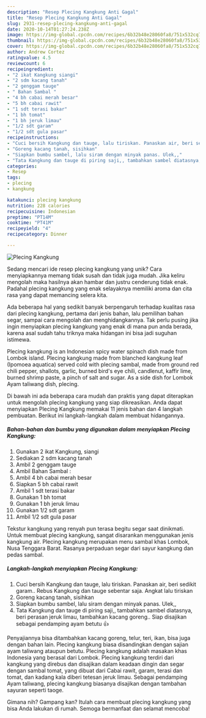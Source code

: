 ```yaml
---
description: "Resep Plecing Kangkung Anti Gagal"
title: "Resep Plecing Kangkung Anti Gagal"
slug: 2931-resep-plecing-kangkung-anti-gagal
date: 2020-10-14T01:27:24.238Z
image: https://img-global.cpcdn.com/recipes/6b32b48e28060fa8/751x532cq70/plecing-kangkung-foto-resep-utama.jpg
thumbnail: https://img-global.cpcdn.com/recipes/6b32b48e28060fa8/751x532cq70/plecing-kangkung-foto-resep-utama.jpg
cover: https://img-global.cpcdn.com/recipes/6b32b48e28060fa8/751x532cq70/plecing-kangkung-foto-resep-utama.jpg
author: Andrew Cortez
ratingvalue: 4.5
reviewcount: 6
recipeingredient:
- "2 ikat Kangkung siangi"
- "2 sdm kacang tanah"
- "2 genggam tauge"
- " Bahan Sambal "
- "4 bh cabai merah besar"
- "5 bh cabai rawit"
- "1 sdt terasi bakar"
- "1 bh tomat"
- "1 bh jeruk limau"
- "1/2 sdt garam"
- "1/2 sdt gula pasar"
recipeinstructions:
- "Cuci bersih Kangkung dan tauge, lalu tiriskan. Panaskan air, beri sedikit garam.. Rebus Kangkung dan tauge sebentar saja. Angkat lalu tiriskan"
- "Goreng kacang tanah, sisihkan"
- "Siapkan bumbu sambel, lalu siram dengan minyak panas. Ulek,,"
- "Tata Kangkung dan tauge di piring saji,, tambahkan sambel diatasnya, beri perasan jeruk limau, tambahkan kacang goreng.. Siap disajikan sebagai pendamping ayam betutu 👍"
categories:
- Resep
tags:
- plecing
- kangkung

katakunci: plecing kangkung 
nutrition: 228 calories
recipecuisine: Indonesian
preptime: "PT14M"
cooktime: "PT41M"
recipeyield: "4"
recipecategory: Dinner

---
```



![Plecing Kangkung](https://img-global.cpcdn.com/recipes/6b32b48e28060fa8/751x532cq70/plecing-kangkung-foto-resep-utama.jpg)

Sedang mencari ide resep plecing kangkung yang unik? Cara menyiapkannya memang tidak susah dan tidak juga mudah. Jika keliru mengolah maka hasilnya akan hambar dan justru cenderung tidak enak. Padahal plecing kangkung yang enak selayaknya memiliki aroma dan cita rasa yang dapat memancing selera kita.

Ada beberapa hal yang sedikit banyak berpengaruh terhadap kualitas rasa dari plecing kangkung, pertama dari jenis bahan, lalu pemilihan bahan segar, sampai cara mengolah dan menghidangkannya. Tak perlu pusing jika ingin menyiapkan plecing kangkung yang enak di mana pun anda berada, karena asal sudah tahu triknya maka hidangan ini bisa jadi suguhan istimewa.

Plecing kangkung is an Indonesian spicy water spinach dish made from Lombok island. Plecing kangkung made from blanched kangkung leaf (Ipomoea aquatica) served cold with plecing sambal, made from ground red chili pepper, shallots, garlic, burned bird&#39;s eye chili, candlenut, kaffir lime, burned shrimp paste, a pinch of salt and sugar. As a side dish for Lombok Ayam taliwang dish, plecing.


Di bawah ini ada beberapa cara mudah dan praktis yang dapat diterapkan untuk mengolah plecing kangkung yang siap dikreasikan. Anda dapat menyiapkan Plecing Kangkung memakai 11 jenis bahan dan 4 langkah pembuatan. Berikut ini langkah-langkah dalam membuat hidangannya.

<!--inarticleads1-->

##### Bahan-bahan dan bumbu yang digunakan dalam menyiapkan Plecing Kangkung:

1. Gunakan 2 ikat Kangkung, siangi
1. Sediakan 2 sdm kacang tanah
1. Ambil 2 genggam tauge
1. Ambil  Bahan Sambal :
1. Ambil 4 bh cabai merah besar
1. Siapkan 5 bh cabai rawit
1. Ambil 1 sdt terasi bakar
1. Gunakan 1 bh tomat
1. Gunakan 1 bh jeruk limau
1. Gunakan 1/2 sdt garam
1. Ambil 1/2 sdt gula pasar


Tekstur kangkung yang renyah pun terasa begitu segar saat dinikmati. Untuk membuat plecing kangkung, sangat disarankan menggunakan jenis kangkung air. Plecing kangkung merupakan menu sambal khas Lombok, Nusa Tenggara Barat. Rasanya perpaduan segar dari sayur kangkung dan pedas sambal. 

<!--inarticleads2-->

##### Langkah-langkah menyiapkan Plecing Kangkung:

1. Cuci bersih Kangkung dan tauge, lalu tiriskan. Panaskan air, beri sedikit garam.. Rebus Kangkung dan tauge sebentar saja. Angkat lalu tiriskan
1. Goreng kacang tanah, sisihkan
1. Siapkan bumbu sambel, lalu siram dengan minyak panas. Ulek,,
1. Tata Kangkung dan tauge di piring saji,, tambahkan sambel diatasnya, beri perasan jeruk limau, tambahkan kacang goreng.. Siap disajikan sebagai pendamping ayam betutu 👍


Penyajiannya bisa ditambahkan kacang goreng, telur, teri, ikan, bisa juga dengan bahan lain. Plecing kangkung biasa disandingkan dengan sajian ayam taliwang ataupun betutu. Plecing kangkung adalah masakan khas Indonesia yang berasal dari Lombok. Plecing kangkung terdiri dari kangkung yang direbus dan disajikan dalam keadaan dingin dan segar dengan sambal tomat, yang dibuat dari Cabai rawit, garam, terasi dan tomat, dan kadang kala diberi tetesan jeruk limau. Sebagai pendamping Ayam taliwang, plecing kangkung biasanya disajikan dengan tambahan sayuran seperti taoge. 

Gimana nih? Gampang kan? Itulah cara membuat plecing kangkung yang bisa Anda lakukan di rumah. Semoga bermanfaat dan selamat mencoba!
